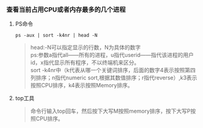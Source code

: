 ### 查看当前占用CPU或者内存最多的几个进程
1. PS命令
   ```
   ps -aux | sort -k4nr | head -N
   ```
   > head:-N可以指定显示的行数，N为具体的数字  
   > ps:参数a指代all——所有的进程，u指代userid——指代该进程的用户id，x指代显示所有程序，不以终端机来区分。  
   > sort -k4nr中（k代表从哪一个关键词排序，后面的数字4表示按照第四列排序；n指代numeric sort,根据其数值排序；r指代reverse）,k3表示按照CPU排序，k4表示按照Memory排序。
1. top工具
   > 命令行输入top回车，然后按下大写M按照memory排序，按下大写P按照CPU排序。